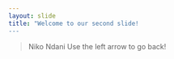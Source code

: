 ```yaml
---
layout: slide
title: "Welcome to our second slide!
---
```

>Niko Ndani
Use the left arrow to go back!
